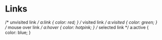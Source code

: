 # Links
/* unvisited link */ a:link {   color: red; }  /* visited link */ a:visited {   color: green; }  /* mouse over link */ a:hover {   color: hotpink; }  /* selected link */ a:active {   color: blue; }
